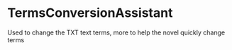 # TermsConversionAssistant
Used to change the TXT text terms, more to help the novel quickly change terms
